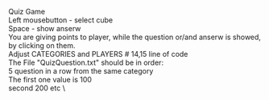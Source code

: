 Quiz Game \
Left mousebutton - select cube \
Space - show anserw \
You are giving points to player, while the question or/and anserw is showed, by clicking on them. \
Adjust CATEGORIES and PLAYERS # 14,15 line of code \
The File "QuizQuestion.txt" should be in order: \
5 question in a row from the same category \
The first one value is 100 \
second 200 etc \

